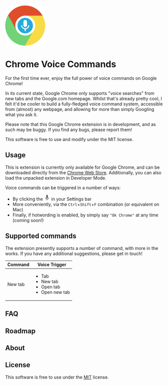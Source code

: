 ![Logo](https://raw.githubusercontent.com/JulianLaval/chrome-voice-commands/master/img/icon128.png) 
# Chrome Voice Commands 
For the first time ever, enjoy the full power of voice commands on Google Chrome!

In its current state, Google Chrome only supports "voice searches" from new tabs and the Google.com homepage. Whilst that's already pretty cool, I felt it'd be cooler to build a fully-fledged voice command system, accessible from (almost) any webpage, and allowing for more than simply Googling what you ask it.
                                    
Please note that this Google Chrome extension is in development, and as such may be buggy. If you find any bugs, please report them!

This software is free to use and modify under the MIT license.

## Usage
This is extension is currently only available for Google Chrome, and can be downloaded directly from the [Chrome Web Store](https://chrome.google.com/webstore/category/apps). Additionally, you can also load the unpacked extension in Developer Mode.

Voice commands can be triggered in a number of ways:

- By clicking the ![Browser icon](https://raw.githubusercontent.com/JulianLaval/chrome-voice-commands/master/img/browser-icon19.png) in your Settings bar
- More conveniently, via the `Ctrl`+`Shift`+`F` combination (or equivalent on Mac)
- Finally, if hotwording is enabled, by simply say `"Ok Chrome"` at any time (coming soon!)

## Supported commands

The extension presently supports a number of command, with more in the works. If you have any additional suggestions, please get in touch!

Command | Voice Trigger
--- | ---
New tab | <ul><li>Tab</li><li>New tab</li><li>Open tab</li><li>Open new tab</li></ul>


## FAQ

## Roadmap

## About

## License
This software is free to use under the [MIT](https://github.com/JulianLaval/chrome-voice-commands/blob/master/LICENSE) license.